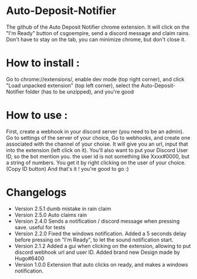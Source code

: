 # Auto-Deposit-Notifier
The github of the Auto Deposit Notifier chrome extension. It will click on the "I'm Ready" button of csgoempire, send a discord message and claim rains. Don't have to stay on the tab, you can minimize chrome, but don't close it.

# How to install :
Go to chrome://extensions/, enable dev mode (top right corner), and click "Load unpacked extension" (top left corner), select the Auto-Deposit-Notifier folder (has to be unzipped), and you're good

# How to use :
First, create a webhook in your discord server (you need to be an admin). Go to settings of the server of your choice,
Go to webhooks, and create one associated with the channel of your choise. It will give you an url, input that into the extension
(left click on it).
You'll also want to put your Discord User ID, so the bot mention you. the user id is not something like Xxxx#0000, but a string of numbers. You get it by right clicking on the user of your choice. (Copy ID button)
And that's it ! you're good to go :)

# Changelogs
- Version 2.5.1
  dumb mistake in rain claim
- Version 2.5.0
  Auto claims rain
- Version 2.4.0
  Sends a notification / discord message when pressing save. useful for tests
- Version 2.2.0
  Fixed the windows notification.
  Added a 5 seconds delay before pressing on "I'm Ready", to let the sound notification start.
- Version 2.1.2
  Added a gui when clicking on the extension, allowing to put discord webhook url and user ID.
  Added brand new Design made by Hugo#6400
- Version 1.0.0
  Extension that auto clicks on ready, and makes a windows notification.
